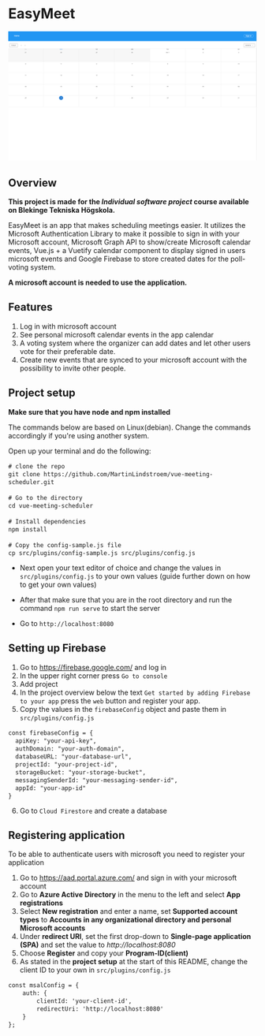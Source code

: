 # EasyMeet
![Calendar](./src/assets/meeting-scheduler.png)

## Overview
**This project is made for the *Individual software project* course available on Blekinge Tekniska Högskola.**

EasyMeet is an app that makes scheduling meetings easier. It utilizes the Microsoft Authentication Library to make it possible to sign in with your Microsoft account, Microsoft Graph API to show/create Microsoft calendar events, Vue.js + a Vuetify calendar component to display signed in users microsoft events and Google Firebase to store created dates for the poll-voting system.

**A microsoft account is needed to use the application.**

## Features
1. Log in with microsoft account
2. See personal microsoft calendar events in the app calendar
3. A voting system where the organizer can add dates and let other users vote for their preferable date.
4. Create new events that are synced to your microsoft account with the possibility to invite other people.

## Project setup
**Make sure that you have node and npm installed**

The commands below are based on Linux(debian). Change the commands accordingly if you're using another system.

Open up your terminal and do the following:
```
# clone the repo
git clone https://github.com/MartinLindstroem/vue-meeting-scheduler.git

# Go to the directory
cd vue-meeting-scheduler

# Install dependencies
npm install

# Copy the config-sample.js file
cp src/plugins/config-sample.js src/plugins/config.js
```

* Next open your text editor of choice and change the values in `src/plugins/config.js` to your own values (guide further down on how to get your own values)

* After that make sure that you are in the root directory and run the command `npm run serve` to start the server

* Go to `http://localhost:8080`

## Setting up Firebase
1. Go to https://firebase.google.com/ and log in
2. In the upper right corner press `Go to console`
3. Add project
4. In the project overview below the text `Get started by adding Firebase to your app` press the `web` button and register your app.
5. Copy the values in the `firebaseConfig` object and paste them in `src/plugins/config.js`
```
const firebaseConfig = {
  apiKey: "your-api-key",
  authDomain: "your-auth-domain",
  databaseURL: "your-database-url",
  projectId: "your-project-id",
  storageBucket: "your-storage-bucket",
  messagingSenderId: "your-messaging-sender-id",
  appId: "your-app-id"
}
```
6. Go to `Cloud Firestore` and create a database

## Registering application
To be able to authenticate users with microsoft you need to register your application

1. Go to https://aad.portal.azure.com/ and sign in with your microsoft account
2. Go to **Azure Active Directory** in the menu to the left and select **App registrations**
3. Select **New registration** and enter a name, set **Supported account types** to **Accounts in any organizational directory and personal Microsoft accounts**
4. Under **redirect URI**, set the first drop-down to **Single-page application (SPA)** and set the value to *http://localhost:8080*
5. Choose **Register** and copy your **Program-ID(client)**
6. As stated in the **project setup** at the start of this README, change the client ID to your own in `src/plugins/config.js` 
```
const msalConfig = {
    auth: {
        clientId: 'your-client-id',
        redirectUri: 'http://localhost:8080'
    }
};
```

